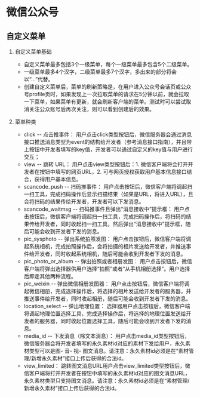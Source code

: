 # 微信公众号

## 自定义菜单

1. 自定义菜单基础

    - 自定义菜单最多包括3个一级菜单，每个一级菜单最多包含5个二级菜单。
    - 一级菜单最多4个汉字，二级菜单最多7个汉字，多出来的部分将会以“...”代替。
    - 创建自定义菜单后，菜单的刷新策略是，在用户进入公众号会话页或公众号profile页时，如果发现上一次拉取菜单的请求在5分钟以前，就会拉取一下菜单，如果菜单有更新，就会刷新客户端的菜单。测试时可以尝试取消关注公众账号后再次关注，则可以看到创建后的效果。

2. 菜单种类
    - click -- 点击推事件：
        用户点击click类型按钮后，微信服务器会通过消息接口推送消息类型为event的结构给开发者（参考消息接口指南），并且带上按钮中开发者填写的key值，开发者可以通过自定义的key值与用户进行交互；
    - view -- 跳转 URL：
        用户点击view类型按钮后：1. 微信客户端将会打开开发者在按钮中填写的网页URL，2. 可与网页授权获取用户基本信息接口结合，获得用户基本信息。
    - scancode_push -- 扫码推事件：
        用户点击按钮后，微信客户端将调起扫一扫工具，完成扫码操作后显示扫描结果（如果是URL，将进入URL），且会将扫码的结果传给开发者，开发者可以下发消息。
    - scancode_waitmsg -- 扫码推事件且弹出“消息接收中”提示框：
        用户点击按钮后，微信客户端将调起扫一扫工具，完成扫码操作后，将扫码的结果传给开发者，同时收起扫一扫工具，然后弹出“消息接收中”提示框，随后可能会收到开发者下发的消息。
    - pic_sysphoto -- 弹出系统拍照发图：
        用户点击按钮后，微信客户端将调起系统相机，完成拍照操作后，会将拍摄的相片发送给开发者，并推送事件给开发者，同时收起系统相机，随后可能会收到开发者下发的消息。
    - pic\_photo\_or\_album -- 弹出拍照或者相册发图：
        用户点击按钮后，微信客户端将弹出选择器供用户选择“拍照”或者“从手机相册选择”。用户选择后即走其他两种流程。
    - pic_weixin -- 弹出微信相册发图器：
        用户点击按钮后，微信客户端将调起微信相册，完成选择操作后，将选择的相片发送给开发者的服务器，并推送事件给开发者，同时收起相册，随后可能会收到开发者下发的消息。
    - location_select -- 弹出地理位置：
        选择器用户点击按钮后，微信客户端将调起地理位置选择工具，完成选择操作后，将选择的地理位置发送给开发者的服务器，同时收起位置选择工具，随后可能会收到开发者下发的消息。
    - media\_id -- 下发消息（除文本消息）：
        用户点击media_id类型按钮后，微信服务器会将开发者填写的永久素材id对应的素材下发给用户，永久素材类型可以是图- 音- 视- 图文消息。请注意：永久素材id必须是在“素材管理/新增永久素材”接口上传后获得的合法id。
    - view\_limited：
        跳转图文消息URL用户点击view_limited类型按钮后，微信客户端将打开开发者在按钮中填写的永久素材id对应的图文消息URL，永久素材类型只支持图文消息。请注意：永久素材id必须是在“素材管理/新增永久素材”接口上传后获得的合法id。